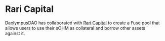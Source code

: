 # Rari Capital

DaolympusDAO has collaborated with [Rari Capital](https://rari.capital/) to create a Fuse pool that allows users to use their sOHM as collateral and borrow other assets against it.


